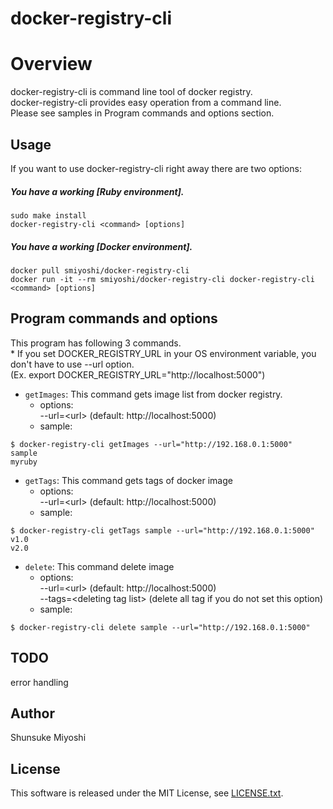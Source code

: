 docker-registry-cli
====

# Overview
docker-registry-cli is command line tool of docker registry.  
docker-registry-cli provides easy operation from a command line.  
Please see samples in Program commands and options section.

## Usage
If you want to use docker-registry-cli right away there are two options:
##### You have a working [Ruby environment].
```
sudo make install
docker-registry-cli <command> [options]
```
##### You have a working [Docker environment].
```
docker pull smiyoshi/docker-registry-cli  
docker run -it --rm smiyoshi/docker-registry-cli docker-registry-cli <command> [options]  
```

## Program commands and options
This program has following 3 commands.  
\* If you set DOCKER_REGISTRY_URL in your OS environment variable, you don't have to use --url option.  
(Ex. export DOCKER_REGISTRY_URL="http://localhost:5000")

- ```getImages```: This command gets image list from docker registry.  
  - options:  
    --url=\<url\> (default: http://localhost:5000)
  - sample:
```
$ docker-registry-cli getImages --url="http://192.168.0.1:5000"
sample
myruby
```
- ```getTags```: This command gets tags of docker image  
  - options:  
    --url=\<url\> (default: http://localhost:5000)  
  - sample:
```
$ docker-registry-cli getTags sample --url="http://192.168.0.1:5000"
v1.0
v2.0
```
- ```delete```: This command delete image  
  - options:  
    --url=\<url\> (default: http://localhost:5000)  
    --tags=\<deleting tag list\> (delete all tag if you do not set this option)
  - sample:
```
$ docker-registry-cli delete sample --url="http://192.168.0.1:5000"
```

## TODO
error handling

## Author
Shunsuke Miyoshi

## License
This software is released under the MIT License, see [LICENSE.txt](./LICENSE.txt).
